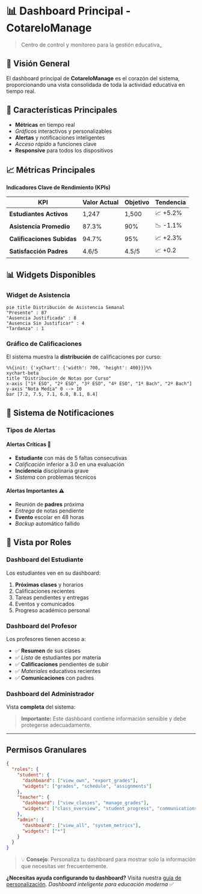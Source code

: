 # 📊 Dashboard Principal - CotareloManage

> Centro de control y monitoreo para la gestión educativa_

## 🎯 Visión General

El dashboard principal de **CotareloManage** es el corazón del sistema, proporcionando una vista consolidada de toda la actividad educativa en tiempo real.

## 🚀 Características Principales

- **Métricas** en tiempo real  
- *Gráficos* interactivos y personalizables  
- **Alertas** y notificaciones inteligentes  
- *Acceso rápido* a funciones clave  
- **Responsive** para todos los dispositivos  

## 📈 Métricas Principales

**Indicadores Clave de Rendimiento (KPIs)**

| KPI                   | Valor Actual | Objetivo | Tendencia  |
|------------------------|--------------|----------|------------|
| **Estudiantes Activos**    | 1,247        | 1,500    | 📈 +5.2%    |
| **Asistencia Promedio**    | 87.3%        | 90%      | 📉 -1.1%    |
| **Calificaciones Subidas** | 94.7%        | 95%      | 📈 +2.3%    |
| **Satisfacción Padres**    | 4.6/5        | 4.5/5    | 📈 +0.2     |

## 📊 Widgets Disponibles

### Widget de Asistencia

```mermaid
pie title Distribución de Asistencia Semanal
"Presente" : 87
"Ausencia Justificada" : 8
"Ausencia Sin Justificar" : 4
"Tardanza" : 1
```

### Gráfico de Calificaciones

El sistema muestra la **distribución** de calificaciones por curso:

```mermaid
%%{init: {'xyChart': {'width': 700, 'height': 400}}}%%
xychart-beta
title "Distribución de Notas por Curso"
x-axis ["1º ESO", "2º ESO", "3º ESO", "4º ESO", "1º Bach", "2º Bach"]
y-axis "Nota Media" 0 --> 10
bar [7.2, 7.5, 7.1, 6.8, 8.1, 8.4]
```

## 🔔 Sistema de Notificaciones

### Tipos de Alertas

#### Alertas Críticas 🚨

- **Estudiante** con más de 5 faltas consecutivas
- *Calificación* inferior a 3.0 en una evaluación
- **Incidencia** disciplinaria grave
- *Sistema* con problemas técnicos

#### Alertas Importantes ⚠️

- Reunión de **padres** próxima
- *Entrega* de notas pendiente
- **Evento** escolar en 48 horas
- *Backup* automático fallido

## 👥 Vista por Roles

### Dashboard del Estudiante

Los estudiantes ven en su dashboard:

1. **Próximas clases** y horarios
2. Calificaciones recientes
3. Tareas pendientes y entregas
4. Eventos y comunicados
5. Progreso académico personal

### Dashboard del Profesor

Los profesores tienen acceso a:

- ✅ **Resumen** de sus clases  
- ✅ *Lista* de estudiantes por materia  
- ✅ **Calificaciones** pendientes de subir  
- ✅ *Materiales* educativos recientes  
- ✅ **Comunicaciones** con padres  

### Dashboard del Administrador

Vista **completa** del sistema:

> **Importante:** Este dashboard contiene información sensible y debe protegerse adecuadamente.

---

## Permisos Granulares

```json
{
  "roles": {
    "student": {
      "dashboard": ["view_own", "export_grades"],
      "widgets": ["grades", "schedule", "assignments"]
    },
    "teacher": {
      "dashboard": ["view_classes", "manage_grades"],
      "widgets": ["class_overview", "student_progress", "communications"]
    },
    "admin": {
      "dashboard": ["view_all", "system_metrics"],
      "widgets": ["*"]
    }
  }
}
```

> 💡 **Consejo**: Personaliza tu dashboard para mostrar solo la información que necesitas ver
frecuentemente.

**¿Necesitas ayuda configurando tu dashboard?** Visita nuestra [guía de personalización](https://docs.cotarelomanage.es/dashboard).
*Dashboard inteligente para educación moderna* ✅
